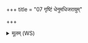 +++
title = "07 गृष्टिं धेनुमधिजरायुम्"

+++
<details><summary>मूलम् (WS)</summary>

गृष्टिं धेनुमधिजरायुं स्वधां कृण्वानः प्र ददाति ब्रह्मणे ।  
सास्मै दुहां शतधारमक्षितममुष्मिल् लोके युग उत्तरस्मिन् ॥ ८ ॥
</details>